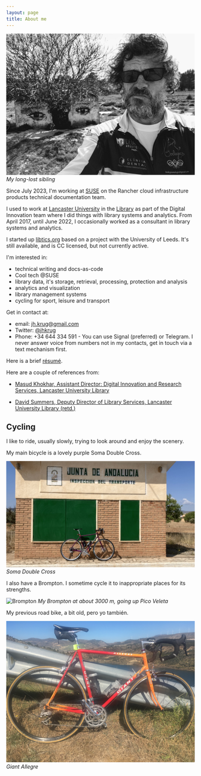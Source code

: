 ```yaml
---
layout: page
title: About me
---
```


[![My long-lost sibling](/public/images/jhk.jpg "Mylong-lost sibling")](/public/images/jhk.jpg) *My long-lost sibling*

Since July 2023, I'm working at [SUSE](https://suse.com) on the Rancher cloud infrastructure products technical documentation team.

I used to work at [Lancaster University](http://www.lancaster.ac.uk) in the
[Library](http://lancaster.ac.uk/library) as part of the Digital Innovation
team where I did things with library systems and analytics. From April 2017,
until June 2022, I occasionally worked as a consultant in library systems and
analytics.

I started up [libtics.org](https://libtics.org) based on a project with the
University of Leeds. It's still available, and is CC licensed, but not
currently active.

I'm interested in:

* technical writing and docs-as-code
* Cool tech @SUSE
* library data, it's storage, retrieval, processing, protection and
analysis
* analytics and visualization
* library management systems
* cycling for sport, leisure and transport

Get in contact at:

* email: [jh.krug@gmail.com](mailto:jh.krug@gmail.com)
* Twitter: [@jhkrug](https://twitter.com/jhkrug)
* Phone: +34 644 334 591 - You can use Signal (preferred) or Telegram.
I never answer voice from numbers not in my contacts, get in
touch via a text mechanism first.

Here is a brief [résumé](/public/john-krug-r.pdf).

Here are a couple of references from:

* [Masud Khokhar, Assistant Director: Digital
Innovation and Research Services, Lancaster University
Library](/public/references/MK-JK-ref.pdf)

* [David Summers, Deputy Director of Library Services, Lancaster
University Library (retd.)](/public/references/DS-JK-ref.pdf)

Cycling
-------

I like to ride, usually slowly, trying to look around and enjoy the scenery.

My main bicycle is a lovely purple Soma Double Cross.

![Soma Double Cross](/public/images/sdc.jpg "Soma Double Cross")
*Soma Double Cross*

I also have a Brompton. I sometime cycle it to inappropriate places for its strengths.

![Brompton](/public/images/brompton.jpg "My Brompton at about 3000 m, going up Pico Veleta")
*My Brompton at about 3000 m, going up Pico Veleta*

My previous road bike, a bit old, pero yo también.

![Giant Allegre](/public/images/allegre.jpg "Giant Allegre")
*Giant Allegre*
